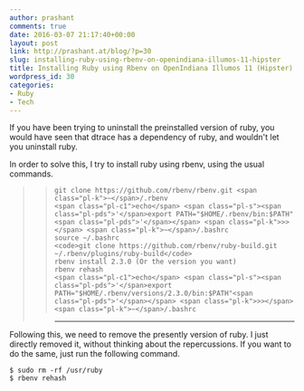 ```yaml
---
author: prashant
comments: true
date: 2016-03-07 21:17:40+00:00
layout: post
link: http://prashant.at/blog/?p=30
slug: installing-ruby-using-rbenv-on-openindiana-illumos-11-hipster
title: Installing Ruby using Rbenv on OpenIndiana Illumos 11 (Hipster)
wordpress_id: 30
categories:
- Ruby
- Tech
---
```


If you have been trying to uninstall the preinstalled version of ruby, you would have seen that dtrace has a dependency of ruby, and wouldn't let you uninstall ruby.

In order to solve this, I try to install ruby using rbenv, using the usual commands.


<blockquote>

>     
>     git clone https://github.com/rbenv/rbenv.git <span class="pl-k">~</span>/.rbenv
>     <span class="pl-c1">echo</span> <span class="pl-s"><span class="pl-pds">'</span>export PATH="$HOME/.rbenv/bin:$PATH"<span class="pl-pds">'</span></span> <span class="pl-k">>></span> <span class="pl-k">~</span>/.bashrc
>     source ~/.bashrc
>     <code>git clone https://github.com/rbenv/ruby-build.git ~/.rbenv/plugins/ruby-build</code>
>     rbenv install 2.3.0 (Or the version you want)
>     rbenv rehash
>     <span class="pl-c1">echo</span> <span class="pl-s"><span class="pl-pds">'</span>export PATH="$HOME/.rbenv/versions/2.3.0/bin:$PATH"<span class="pl-pds">'</span></span> <span class="pl-k">>></span> <span class="pl-k">~</span>/.bashrc
> 
> 


> 
> * * *
> 
> 

</blockquote>


Following this, we need to remove the presently version of ruby. I just directly removed it, without thinking about the repercussions.
If you want to do the same, just run the following command. 

    
    
    $ sudo rm -rf /usr/ruby 
    $ rbenv rehash
